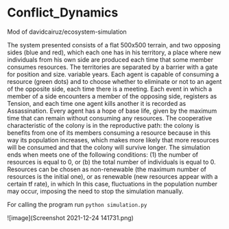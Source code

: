 # Conflict_Dynamics
Mod of davidcairuz/ecosystem-simulation

The system presented consists of a flat 500x500 terrain, and two opposing sides (blue and
red), which each one has in his territory, a place where new individuals from his own side are produced each time
that some member consumes resources. The territories are separated by a barrier with a gate for position and size.
variable years. Each agent is capable of consuming a resource (green dots) and to choose whether to eliminate or not
to an agent of the opposite side, each time there is a meeting. Each event in which a member of a side encounters a member of the opposing side, registers as Tension, and each time one agent kills another it is recorded as Assassination. Every agent has a hope of
base life, given by the maximum time that can remain without consuming any resources. The cooperative characteristic of the colony is in the reproductive path: the colony is benefits from one of its members consuming a resource because in this way its population increases, which makes more likely that more resources will be consumed and that the colony will survive longer. The simulation ends when
meets one of the following conditions: (1) the number of resources is equal to 0, or (b) the total number of individuals is
equal to 0. Resources can be chosen as non-renewable (the maximum number of resources is the initial one), or as renewable (new resources appear with a certain tf rate), in which
In this case, fluctuations in the population number may occur, imposing the need to stop the simulation manually.

For calling the program run ``` python simulation.py ```

![image](Screenshot 2021-12-24 141731.png)
